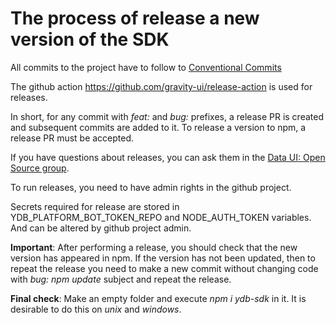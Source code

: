 # The process of release a new version of the SDK

All commits to the project have to follow to [Conventional Commits](https://www.conventionalcommits.org/en/v1.0.0/#summary)

The github action https://github.com/gravity-ui/release-action is used for releases.

In short, for any commit with *feat:* and *bug:* prefixes, a release PR is created and subsequent commits are added to it.
To release a version to npm, a release PR must be accepted.

If you have questions about releases, you can ask them in the [Data UI: Open Source group](https://t.me/+mB1K40iDo0hmYTU6).

To run releases, you need to have admin rights in the github project.

Secrets required for release are stored in YDB_PLATFORM_BOT_TOKEN_REPO and NODE_AUTH_TOKEN variables.  And can be
altered by github project admin.

**Important**: After performing a release, you should check that the new version has appeared in npm. If the version
has not been updated, then to repeat the release you need to make a new commit without changing code with
*bug: npm update* subject and repeat the release.

**Final check**: Make an empty folder and execute *npm i ydb-sdk* in it.  It is desirable to do this on *unix* and *windows*.
